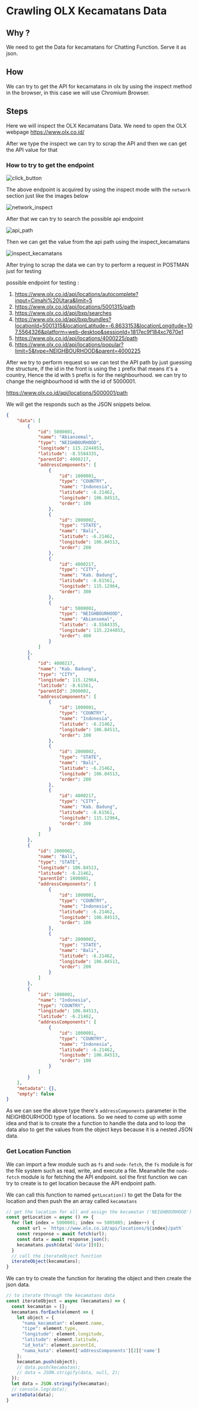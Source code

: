 # Crawling OLX Kecamatans Data 

## Why ? 

We need to get the Data for kecamatans for Chatting Function. Serve it as json. 

## How

We can try to get the API for kecamatans in olx by using the inspect method in the browser, in this case we will use Chromium Browser. 

## Steps 

Here we will inspect the OLX Kecamatans Data. We need to open the OLX webpage https://www.olx.co.id/

After we type the inspect we can try to scrap the API and then we can get the API value for that  


### How to try to get the endpoint

![click_button](/home/gricowijaya/Documents/Cakeplabs/Task/20_taskTwentyCrawlingOLXKecamatansData/gotonetworkinspect.png) 

The above endpoint is acquired by using the inspect mode with the `network` section just like the images below   


![network_inspect](/home/gricowijaya/Documents/Cakeplabs/Task/20_taskTwentyCrawlingOLXKecamatansData/gotonetworkinspect.png) 

After that we can try to search the possible api endpoint 

![api_path](/home/gricowijaya/Documents/Cakeplabs/Task/20_taskTwentyCrawlingOLXKecamatansData/api_path.png) 

Then we can get the value from the api path using the inspect_kecamatans

![inspect_kecamatans](/home/gricowijaya/Documents/Cakeplabs/Task/20_taskTwentyCrawlingOLXKecamatansData/inspect_kecamatans.png) 

After trying to scrap the data we can try to perform a request in POSTMAN just for testing 

possible endpoint for testing :

1. https://www.olx.co.id/api/locations/autocomplete?input=Cimahi%20Utara&limit=5                                                                                         
2. https://www.olx.co.id/api/locations/5001315/path                                                                                                                      
3. https://www.olx.co.id/api/bxp/searches                                                                                                                                
4. https://www.olx.co.id/api/bxp/bundles?locationId=5001315&locationLatitude=-6.8633153&locationLongitude=107.5564326&platform=web-desktop&sessionId=1817ec9f184xc7670e1
5. https://www.olx.co.id/api/locations/4000225/path
6. https://www.olx.co.id/api/locations/popular?limit=5&type=NEIGHBOURHOOD&parent=4000225

After we try to perform request so we can test the API path by just guessing the structure, if the id in the front is using the `1` prefix that means it's a country, Hence the id with `5` prefix is for the neighbourhood. we can try to change the neighbourhood id with the id of 5000001.

https://www.olx.co.id/api/locations/5000001/path

We will get the responds such as the JSON snippets below.

```JSON
{
    "data": [
        {
            "id": 5000001,
            "name": "Abiansemal",
            "type": "NEIGHBOURHOOD",
            "longitude": 115.2244853,
            "latitude": -8.5584335,
            "parentId": 4000217,
            "addressComponents": [
                {
                    "id": 1000001,
                    "type": "COUNTRY",
                    "name": "Indonesia",
                    "latitude": -6.21462,
                    "longitude": 106.84513,
                    "order": 100
                },
                {
                    "id": 2000002,
                    "type": "STATE",
                    "name": "Bali",
                    "latitude": -6.21462,
                    "longitude": 106.84513,
                    "order": 200
                },
                {
                    "id": 4000217,
                    "type": "CITY",
                    "name": "Kab. Badung",
                    "latitude": -8.61561,
                    "longitude": 115.12964,
                    "order": 300
                },
                {
                    "id": 5000001,
                    "type": "NEIGHBOURHOOD",
                    "name": "Abiansemal",
                    "latitude": -8.5584335,
                    "longitude": 115.2244853,
                    "order": 400
                }
            ]
        },
        {
            "id": 4000217,
            "name": "Kab. Badung",
            "type": "CITY",
            "longitude": 115.12964,
            "latitude": -8.61561,
            "parentId": 2000002,
            "addressComponents": [
                {
                    "id": 1000001,
                    "type": "COUNTRY",
                    "name": "Indonesia",
                    "latitude": -6.21462,
                    "longitude": 106.84513,
                    "order": 100
                },
                {
                    "id": 2000002,
                    "type": "STATE",
                    "name": "Bali",
                    "latitude": -6.21462,
                    "longitude": 106.84513,
                    "order": 200
                },
                {
                    "id": 4000217,
                    "type": "CITY",
                    "name": "Kab. Badung",
                    "latitude": -8.61561,
                    "longitude": 115.12964,
                    "order": 300
                }
            ]
        },
        {
            "id": 2000002,
            "name": "Bali",
            "type": "STATE",
            "longitude": 106.84513,
            "latitude": -6.21462,
            "parentId": 1000001,
            "addressComponents": [
                {
                    "id": 1000001,
                    "type": "COUNTRY",
                    "name": "Indonesia",
                    "latitude": -6.21462,
                    "longitude": 106.84513,
                    "order": 100
                },
                {
                    "id": 2000002,
                    "type": "STATE",
                    "name": "Bali",
                    "latitude": -6.21462,
                    "longitude": 106.84513,
                    "order": 200
                }
            ]
        },
        {
            "id": 1000001,
            "name": "Indonesia",
            "type": "COUNTRY",
            "longitude": 106.84513,
            "latitude": -6.21462,
            "addressComponents": [
                {
                    "id": 1000001,
                    "type": "COUNTRY",
                    "name": "Indonesia",
                    "latitude": -6.21462,
                    "longitude": 106.84513,
                    "order": 100
                }
            ]
        }
    ],
    "metadata": {},
    "empty": false
}
```

As we can see the above type there's `addressComponents` parameter in the NEIGHBOURHOOD type of locations. So we need to come up with some idea and that is to create the a function to handle the data and to loop the data also to get the values from the object keys because it is a nested JSON data.


### Get Location Function

We can import a few module such as `fs` and `node-fetch`, the `fs` module is for the file system such as read, write, and execute a file. Meanwhile the `node-fetch` module is for fetching the API endpoint. sol the first function we can try to create is to get location because the API endpoint path.       

We can call this function to named `getLocation()` to get the Data for the location and then push the an array called `kecamatans` 

```javascript
// get the location for all and assign the kecamatan ('NEIGHBOURHOOD')
const getLocation = async () => {
  for (let index = 5000001; index <= 5005005; index++) {
    const url = `https://www.olx.co.id/api/locations/${index}/path`
    const response = await fetch(url);
    const data = await response.json();
    kecamatans.push(data['data'][0]);
  }
  // call the iterateObject function
  iterateObject(kecamatans);
}
```

We can try to create the function for iterating the object and then create the json data.  

```javascript
// to iterate through the kecamatans data
const iterateObject = async (kecamatans) => {
  const kecamatan = [];
  kecamatans.forEach(element => {
    let object = {
      "nama_kecamatan": element.name,
      "tipe": element.type,
      "longitude": element.longitude,
      "latitude": element.latitude,
      "id_kota": element.parentId,
      "nama_kota": element['addressComponents'][2]['name']
    };
    kecamatan.push(object);
    // data.push(kecamatan);
    // data = JSON.strigify(data, null, 2);
  });
  let data = JSON.stringify(kecamatan);
  // console.log(data);
  writeData(data);
}
```


